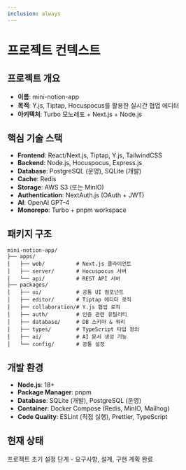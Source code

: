 ```yaml
---
inclusion: always
---
```


# 프로젝트 컨텍스트

## 프로젝트 개요

- **이름**: mini-notion-app
- **목적**: Y.js, Tiptap, Hocuspocus를 활용한 실시간 협업 에디터
- **아키텍처**: Turbo 모노레포 + Next.js + Node.js

## 핵심 기술 스택

- **Frontend**: React/Next.js, Tiptap, Y.js, TailwindCSS
- **Backend**: Node.js, Hocuspocus, Express.js
- **Database**: PostgreSQL (운영), SQLite (개발)
- **Cache**: Redis
- **Storage**: AWS S3 (또는 MinIO)
- **Authentication**: NextAuth.js (OAuth + JWT)
- **AI**: OpenAI GPT-4
- **Monorepo**: Turbo + pnpm workspace

## 패키지 구조

```
mini-notion-app/
├── apps/
│   ├── web/          # Next.js 클라이언트
│   ├── server/       # Hocuspocus 서버
│   └── api/          # REST API 서버
├── packages/
│   ├── ui/           # 공통 UI 컴포넌트
│   ├── editor/       # Tiptap 에디터 로직
│   ├── collaboration/# Y.js 협업 로직
│   ├── auth/         # 인증 관련 유틸리티
│   ├── database/     # DB 스키마 & 쿼리
│   ├── types/        # TypeScript 타입 정의
│   ├── ai/           # AI 문서 생성 기능
│   └── config/       # 공통 설정
```

## 개발 환경

- **Node.js**: 18+
- **Package Manager**: pnpm
- **Database**: SQLite (개발), PostgreSQL (운영)
- **Container**: Docker Compose (Redis, MinIO, Mailhog)
- **Code Quality**: ESLint (직접 실행), Prettier, TypeScript

## 현재 상태

프로젝트 초기 설정 단계 - 요구사항, 설계, 구현 계획 완료
